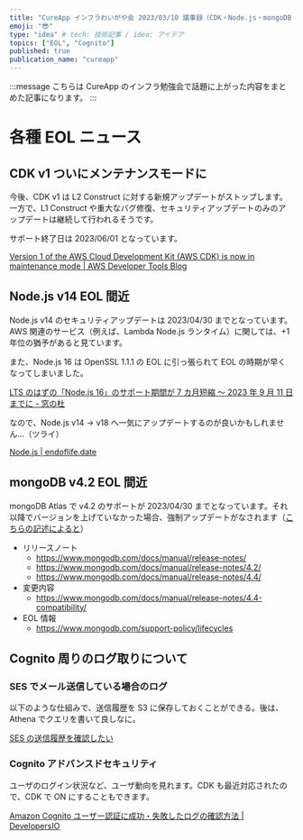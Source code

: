 ```yaml
---
title: "CureApp インフラわいがや会 2023/03/10 議事録（CDK・Node.js・mongoDB EOL、Cognito のログ）"
emoji: "😎"
type: "idea" # tech: 技術記事 / idea: アイデア
topics: ["EOL", "Cognito"]
published: true
publication_name: "cureapp"
---
```


:::message
こちらは CureApp のインフラ勉強会で話題に上がった内容をまとめた記事になります。
:::

# 各種 EOL ニュース

## CDK v1 ついにメンテナンスモードに

今後、CDK v1 は L2 Construct に対する新規アップデートがストップします。一方で、L1 Construct や重大なバグ修復、セキュリティアップデートのみのアップデートは継続して行われるそうです。

サポート終了日は 2023/06/01 となっています。

[Version 1 of the AWS Cloud Development Kit (AWS CDK) is now in maintenance mode | AWS Developer Tools Blog](https://aws.amazon.com/jp/blogs/developer/version-1-of-the-aws-cloud-development-kit-aws-cdk-is-now-in-maintenance-mode/)

## Node.js v14 EOL 間近

Node.js v14 のセキュリティアップデートは 2023/04/30 までとなっています。AWS 関連のサービス（例えば、Lambda Node.js ランタイム）に関しては、+1 年位の猶予があると見ています。

また、Node.js 16 は OpenSSL 1.1.1 の EOL に引っ張られて EOL の時期が早くなってしまいました。

[LTS のはずの「Node.js 16」のサポート期間が 7 カ月短縮 ～ 2023 年 9 月 11 日までに - 窓の杜](https://forest.watch.impress.co.jp/docs/news/1417053.html)

なので、Node.js v14 → v18 へ一気にアップデートするのが良いかもしれません…（ツライ）

[Node.js | endoflife.date](https://endoflife.date/nodejs)

## mongoDB v4.2 EOL 間近

mongoDB Atlas で v4.2 のサポートが 2023/04/30 までとなっています。それ以降でバージョンを上げていなかった場合、強制アップデートがなされます（[こちらの記述によると](https://www.mongodb.com/docs/atlas/reference/faq/database/#what-happens-to-service-clusters-using-a-mongodb-version-nearing-end-of-life-)）

- リリースノート
  - https://www.mongodb.com/docs/manual/release-notes/
  - https://www.mongodb.com/docs/manual/release-notes/4.2/
  - https://www.mongodb.com/docs/manual/release-notes/4.4/
- 変更内容
  - https://www.mongodb.com/docs/manual/release-notes/4.4-compatibility/
- EOL 情報
  - https://www.mongodb.com/support-policy/lifecycles

## Cognito 周りのログ取りについて

### SES でメール送信している場合のログ

以下のような仕組みで、送信履歴を S3 に保存しておくことができる。後は、Athena でクエリを書いて良しなに。

[SES の送信履歴を確認したい](https://zenn.dev/isseeeeey55/articles/61b350c27e1040)

### Cognito アドバンスドセキュリティ

ユーザのログイン状況など、ユーザ動向を見れます。CDK も最近対応されたので、CDK で ON にすることもできます。

[Amazon Cognito ユーザー認証に成功・失敗したログの確認方法 | DevelopersIO](https://dev.classmethod.jp/articles/how-to-check-the-cognito-authentication-log/)
